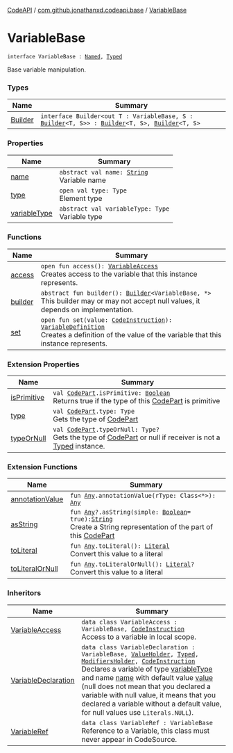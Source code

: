 [CodeAPI](../../index.md) / [com.github.jonathanxd.codeapi.base](../index.md) / [VariableBase](.)

# VariableBase

`interface VariableBase : `[`Named`](../-named/index.md)`, `[`Typed`](../-typed/index.md)

Base variable manipulation.

### Types

| Name | Summary |
|---|---|
| [Builder](-builder/index.md) | `interface Builder<out T : VariableBase, S : `[`Builder`](-builder/index.md)`<T, S>> : `[`Builder`](../-named/-builder/index.md)`<T, S>, `[`Builder`](../-typed/-builder/index.md)`<T, S>` |

### Properties

| Name | Summary |
|---|---|
| [name](name.md) | `abstract val name: `[`String`](https://kotlinlang.org/api/latest/jvm/stdlib/kotlin/-string/index.html)<br>Variable name |
| [type](type.md) | `open val type: Type`<br>Element type |
| [variableType](variable-type.md) | `abstract val variableType: Type`<br>Variable type |

### Functions

| Name | Summary |
|---|---|
| [access](access.md) | `open fun access(): `[`VariableAccess`](../-variable-access/index.md)<br>Creates access to the variable that this instance represents. |
| [builder](builder.md) | `abstract fun builder(): `[`Builder`](-builder/index.md)`<VariableBase, *>`<br>This builder may or may not accept null values, it depends on implementation. |
| [set](set.md) | `open fun set(value: `[`CodeInstruction`](../../com.github.jonathanxd.codeapi/-code-instruction.md)`): `[`VariableDefinition`](../-variable-definition/index.md)<br>Creates a definition of the value of the variable that this instance represents. |

### Extension Properties

| Name | Summary |
|---|---|
| [isPrimitive](../../com.github.jonathanxd.codeapi/is-primitive.md) | `val `[`CodePart`](../../com.github.jonathanxd.codeapi/-code-part/index.md)`.isPrimitive: `[`Boolean`](https://kotlinlang.org/api/latest/jvm/stdlib/kotlin/-boolean/index.html)<br>Returns true if the type of this [CodePart](../../com.github.jonathanxd.codeapi/-code-part/index.md) is primitive |
| [type](../../com.github.jonathanxd.codeapi/type.md) | `val `[`CodePart`](../../com.github.jonathanxd.codeapi/-code-part/index.md)`.type: Type`<br>Gets the type of [CodePart](../../com.github.jonathanxd.codeapi/-code-part/index.md) |
| [typeOrNull](../../com.github.jonathanxd.codeapi/type-or-null.md) | `val `[`CodePart`](../../com.github.jonathanxd.codeapi/-code-part/index.md)`.typeOrNull: Type?`<br>Gets the type of [CodePart](../../com.github.jonathanxd.codeapi/-code-part/index.md) or null if receiver is not a [Typed](../-typed/index.md) instance. |

### Extension Functions

| Name | Summary |
|---|---|
| [annotationValue](../../com.github.jonathanxd.codeapi.util.conversion/kotlin.-any/annotation-value.md) | `fun `[`Any`](https://kotlinlang.org/api/latest/jvm/stdlib/kotlin/-any/index.html)`.annotationValue(rType: Class<*>): `[`Any`](https://kotlinlang.org/api/latest/jvm/stdlib/kotlin/-any/index.html) |
| [asString](../../com.github.jonathanxd.codeapi.util/kotlin.-any/as-string.md) | `fun `[`Any`](https://kotlinlang.org/api/latest/jvm/stdlib/kotlin/-any/index.html)`?.asString(simple: `[`Boolean`](https://kotlinlang.org/api/latest/jvm/stdlib/kotlin/-boolean/index.html)` = true): `[`String`](https://kotlinlang.org/api/latest/jvm/stdlib/kotlin/-string/index.html)<br>Create a String representation of the part of this [CodePart](../../com.github.jonathanxd.codeapi/-code-part/index.md) |
| [toLiteral](../../com.github.jonathanxd.codeapi.util.conversion/kotlin.-any/to-literal.md) | `fun `[`Any`](https://kotlinlang.org/api/latest/jvm/stdlib/kotlin/-any/index.html)`.toLiteral(): `[`Literal`](../../com.github.jonathanxd.codeapi.literal/-literal/index.md)<br>Convert this value to a literal |
| [toLiteralOrNull](../../com.github.jonathanxd.codeapi.util.conversion/kotlin.-any/to-literal-or-null.md) | `fun `[`Any`](https://kotlinlang.org/api/latest/jvm/stdlib/kotlin/-any/index.html)`.toLiteralOrNull(): `[`Literal`](../../com.github.jonathanxd.codeapi.literal/-literal/index.md)`?`<br>Convert this value to a literal |

### Inheritors

| Name | Summary |
|---|---|
| [VariableAccess](../-variable-access/index.md) | `data class VariableAccess : VariableBase, `[`CodeInstruction`](../../com.github.jonathanxd.codeapi/-code-instruction.md)<br>Access to a variable in local scope. |
| [VariableDeclaration](../-variable-declaration/index.md) | `data class VariableDeclaration : VariableBase, `[`ValueHolder`](../-value-holder/index.md)`, `[`Typed`](../-typed/index.md)`, `[`ModifiersHolder`](../-modifiers-holder/index.md)`, `[`CodeInstruction`](../../com.github.jonathanxd.codeapi/-code-instruction.md)<br>Declares a variable of type [variableType](../-variable-declaration/variable-type.md) and name [name](../-variable-declaration/name.md) with default value [value](../-variable-declaration/value.md) (null does not mean that you declared a variable with null value, it means that you declared a variable without a default value, for null values use `Literals.NULL`). |
| [VariableRef](../../com.github.jonathanxd.codeapi.common/-variable-ref/index.md) | `data class VariableRef : VariableBase`<br>Reference to a Variable, this class must never appear in CodeSource. |
